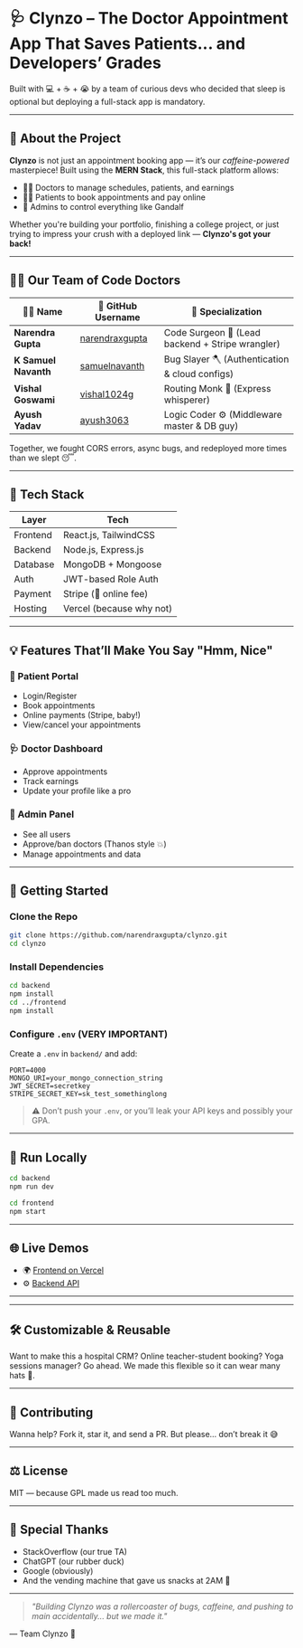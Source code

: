 
# 🩺 Clynzo – The Doctor Appointment App That Saves Patients... and Developers’ Grades

Built with 💻 + ☕ + 😭 by a team of curious devs who decided that sleep is optional but deploying a full-stack app is mandatory.

---

## 🧠 About the Project

**Clynzo** is not just an appointment booking app — it’s our *caffeine-powered* masterpiece! Built using the **MERN Stack**, this full-stack platform allows:

- 🧑‍⚕️ Doctors to manage schedules, patients, and earnings  
- 🧍‍♂️ Patients to book appointments and pay online  
- 🧙 Admins to control everything like Gandalf

Whether you're building your portfolio, finishing a college project, or just trying to impress your crush with a deployed link — **Clynzo's got your back!**

---

## 👨‍💻 Our Team of Code Doctors

| 🧑‍🚀 Name | 🔗 GitHub Username | 🧪 Specialization |
|----------|--------------------|------------------|
| **Narendra Gupta** | [narendraxgupta](https://github.com/narendraxgupta) | Code Surgeon 💉 (Lead backend + Stripe wrangler) |
| **K Samuel Navanth** | [samuelnavanth](https://github.com/samuelnavanth) | Bug Slayer 🪓 (Authentication & cloud configs) |
| **Vishal Goswami** | [vishal1024g](https://github.com/vishal1024g) | Routing Monk 🚦 (Express whisperer) |
| **Ayush Yadav** | [ayush3063](https://github.com/ayush3063) | Logic Coder ⚙️ (Middleware master & DB guy) |

Together, we fought CORS errors, async bugs, and redeployed more times than we slept 😴.

---

## 🧬 Tech Stack

| Layer     | Tech                     |
|-----------|--------------------------|
| Frontend  | React.js, TailwindCSS    |
| Backend   | Node.js, Express.js      |
| Database  | MongoDB + Mongoose       |
| Auth      | JWT-based Role Auth      |
| Payment   | Stripe (💸 online fee)   |
| Hosting   | Vercel (because why not) |

---

## 💡 Features That’ll Make You Say "Hmm, Nice"

### 👤 Patient Portal
- Login/Register
- Book appointments
- Online payments (Stripe, baby!)
- View/cancel your appointments

### 🩺 Doctor Dashboard
- Approve appointments
- Track earnings
- Update your profile like a pro

### 🧙 Admin Panel
- See all users
- Approve/ban doctors (Thanos style 💥)
- Manage appointments and data

---

## 🔧 Getting Started

### Clone the Repo

```bash
git clone https://github.com/narendraxgupta/clynzo.git
cd clynzo
```

### Install Dependencies

```bash
cd backend
npm install
cd ../frontend
npm install
```

### Configure `.env` (VERY IMPORTANT)

Create a `.env` in `backend/` and add:

```env
PORT=4000
MONGO_URI=your_mongo_connection_string
JWT_SECRET=secretkey
STRIPE_SECRET_KEY=sk_test_somethinglong
```

> ⚠️ Don’t push your `.env`, or you’ll leak your API keys and possibly your GPA.

---

## 🚀 Run Locally

```bash
cd backend
npm run dev
```

```bash
cd frontend
npm start
```

---

## 🌐 Live Demos

- 🌍 [Frontend on Vercel](https://clynzo.vercel.app)
- ⚙️ [Backend API](https://clynzo-backend.vercel.app)

---

---

## 🛠️ Customizable & Reusable

Want to make this a hospital CRM? Online teacher-student booking? Yoga sessions manager? Go ahead. We made this flexible so it can wear many hats 🎩.

---

## 🤝 Contributing

Wanna help? Fork it, star it, and send a PR. But please… don’t break it 😅

---

## ⚖️ License

MIT — because GPL made us read too much.

---

## 🙏 Special Thanks

- StackOverflow (our true TA)
- ChatGPT (our rubber duck)
- Google (obviously)
- And the vending machine that gave us snacks at 2AM 🥤

---

> _"Building Clynzo was a rollercoaster of bugs, caffeine, and pushing to main accidentally... but we made it."_  

― Team Clynzo 💙
